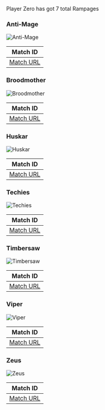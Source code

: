 Player Zero has got 7 total Rampages

### Anti-Mage
![Anti-Mage](https://api.opendota.com/apps/dota2/images/heroes/antimage_icon.png)

| Match ID |
|----------|
| [Match URL](https://www.opendota.com/matches/5150851292) |

### Broodmother
![Broodmother](https://api.opendota.com/apps/dota2/images/heroes/npc_dota_hero_broodmother_icon.png)

| Match ID |
|----------|
| [Match URL](https://www.opendota.com/matches/4033534317) |

### Huskar
![Huskar](https://api.opendota.com/apps/dota2/images/heroes/npc_dota_hero_huskar_icon.png)

| Match ID |
|----------|
| [Match URL](https://www.opendota.com/matches/5207599129) |

### Techies
![Techies](https://api.opendota.com/apps/dota2/images/heroes/npc_dota_hero_techies_icon.png)

| Match ID |
|----------|
| [Match URL](https://www.opendota.com/matches/7033836142) |

### Timbersaw
![Timbersaw](https://api.opendota.com/apps/dota2/images/heroes/npc_dota_hero_shredder_icon.png)

| Match ID |
|----------|
| [Match URL](https://www.opendota.com/matches/6696217177) |

### Viper
![Viper](https://api.opendota.com/apps/dota2/images/heroes/npc_dota_hero_viper_icon.png)

| Match ID |
|----------|
| [Match URL](https://www.opendota.com/matches/5410339630) |

### Zeus
![Zeus](https://api.opendota.com/apps/dota2/images/heroes/npc_dota_hero_zuus_icon.png)

| Match ID |
|----------|
| [Match URL](https://www.opendota.com/matches/4273659076) |

